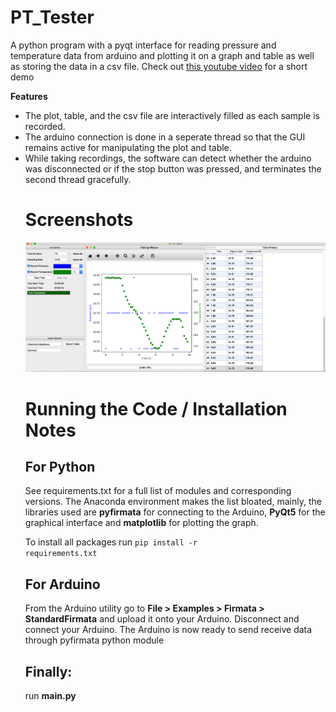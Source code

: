 # PT_Tester
A python program with a pyqt interface for reading pressure and temperature data from arduino and
plotting it on a graph and table as well as storing the data in a csv file. Check out <a href="https://youtu.be/VpyWUxri6Gs"> this youtube video</a> for a short demo

<b> Features</b>
<ul> 
  <li>The plot, table, and the csv file are interactively filled as each sample is recorded.</li>
<li>The arduino connection is done in a seperate thread so that the GUI remains active for manipulating the plot and table.</li>
  <li>While taking recordings, the software can detect whether the arduino was disconnected or if the stop button was pressed, and terminates the second thread gracefully.</li>

# Screenshots
<img src="Screen Shot 1.png"> </img>

# Running the Code / Installation Notes 
## For Python
See requirements.txt for a full list of modules and corresponding versions. The Anaconda environment makes the list bloated,
mainly, the libraries used are <b>pyfirmata</b> for connecting to the Arduino, <b>PyQt5</b> for the graphical interface and <b>matplotlib</b> for plotting the graph.

To install all packages run <code>pip install -r requirements.txt</code>

## For Arduino
From the Arduino utility go to <b>File > Examples > Firmata > StandardFirmata</b> and upload it onto your Arduino.
Disconnect and connect your Arduino.
The Arduino is now ready to send receive data through pyfirmata python module

## Finally:
run <b>main.py</b>

